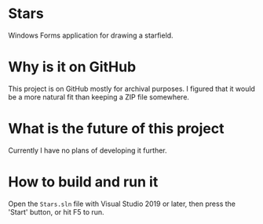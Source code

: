 # Stars
Windows Forms application for drawing a starfield.

# Why is it on GitHub
This project is on GitHub mostly for archival purposes. I figured that it would be a more natural fit than keeping a ZIP file somewhere.

# What is the future of this project
Currently I have no plans of developing it further.

# How to build and run it
Open the `Stars.sln` file with Visual Studio 2019 or later, then press the 'Start' button, or hit F5 to run.